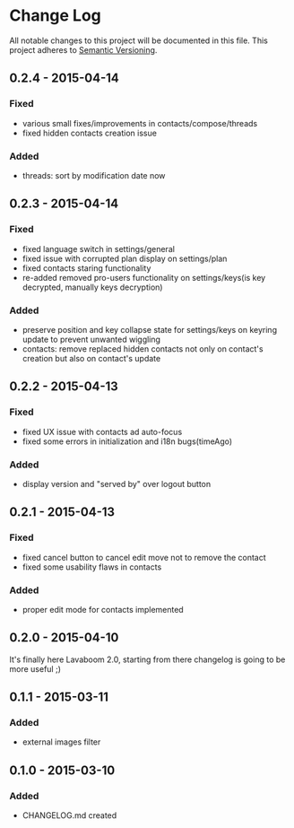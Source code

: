 # Change Log
All notable changes to this project will be documented in this file.
This project adheres to [Semantic Versioning](http://semver.org/).

## 0.2.4 - 2015-04-14
### Fixed
- various small fixes/improvements in contacts/compose/threads
- fixed hidden contacts creation issue
### Added
- threads: sort by modification date now

## 0.2.3 - 2015-04-14
### Fixed
- fixed language switch in settings/general
- fixed issue with corrupted plan display on settings/plan
- fixed contacts staring functionality
- re-added removed pro-users functionality on settings/keys(is key decrypted, manually keys decryption)
### Added
- preserve position and key collapse state for settings/keys on keyring update to prevent unwanted wiggling
- contacts: remove replaced hidden contacts not only on contact's creation but also on contact's update

## 0.2.2 - 2015-04-13
### Fixed
- fixed UX issue with contacts ad auto-focus
- fixed some errors in initialization and i18n bugs(timeAgo)
### Added
- display version and "served by" over logout button

## 0.2.1 - 2015-04-13
### Fixed
- fixed cancel button to cancel edit move not to remove the contact
- fixed some usability flaws in contacts
### Added
- proper edit mode for contacts implemented

## 0.2.0 - 2015-04-10
It's finally here Lavaboom 2.0, starting from there changelog is going to be more useful ;)

## 0.1.1 - 2015-03-11
### Added
- external images filter

## 0.1.0 - 2015-03-10
### Added
- CHANGELOG.md created
